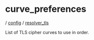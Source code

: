 # curve_preferences

/ [config](reference/server-config/index.md) / [resolver_tls](reference/server-config/config/resolver_tls/index.md) 

List of TLS cipher curves to use in order.

